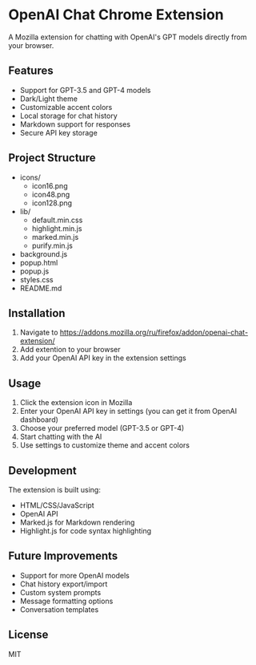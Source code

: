 # OpenAI Chat Chrome Extension

A Mozilla extension for chatting with OpenAI's GPT models directly from your browser.

## Features
- Support for GPT-3.5 and GPT-4 models
- Dark/Light theme
- Customizable accent colors
- Local storage for chat history
- Markdown support for responses
- Secure API key storage

## Project Structure
- icons/
  - icon16.png
  - icon48.png
  - icon128.png
- lib/
  - default.min.css
  - highlight.min.js
  - marked.min.js
  - purify.min.js
- background.js
- popup.html
- popup.js
- styles.css
- README.md

## Installation
1. Navigate to https://addons.mozilla.org/ru/firefox/addon/openai-chat-extension/
2. Add extention to your browser
3. Add your OpenAI API key in the extension settings

## Usage
1. Click the extension icon in Mozilla
2. Enter your OpenAI API key in settings (you can get it from OpenAI dashboard)
3. Choose your preferred model (GPT-3.5 or GPT-4)
4. Start chatting with the AI
5. Use settings to customize theme and accent colors

## Development
The extension is built using:
- HTML/CSS/JavaScript
- OpenAI API
- Marked.js for Markdown rendering
- Highlight.js for code syntax highlighting

## Future Improvements
- Support for more OpenAI models
- Chat history export/import
- Custom system prompts
- Message formatting options
- Conversation templates

## License
MIT